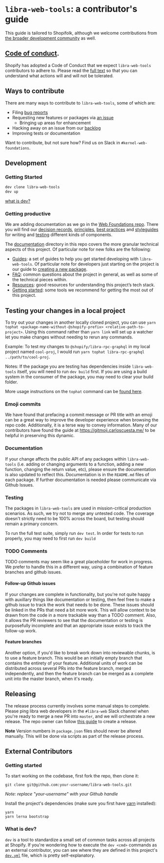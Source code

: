 # `libra-web-tools`: a contributor's guide

This guide is tailored to Shopifolk, although we welcome contributions from [the broader development community](#external-contributors) as well.

## [Code of conduct](./CODE_OF_CONDUCT.md).

Shopify has adopted a Code of Conduct that we expect `libra-web-tools` contributors to adhere to. Please read the [full text](./CODE_OF_CONDUCT.md) so that you can understand what actions will and will not be tolerated.

## Ways to contribute

There are many ways to contribute to `libra-web-tools`, some of which are:

- Filing [bug reports](https://github.com/Shopify/libra-web-tools/issues/new?template=BUG_REPORT.md)
- Requesting new features or packages via [an issue](https://github.com/Shopify/libra-web-tools/issues/new/choose)
  - Bringing up areas for enhancement
- Hacking away on an issue from our [backlog](https://github.com/Shopify/libra-web-tools/issues)
- Improving tests or documentation

Want to contribute, but not sure how? Find us on Slack in `#kernel-web-foundations`.

## Development

### Getting Started

```bash
dev clone libra-web-tools
dev up
```

[what is dev?](#what-is-dev)

### Getting productive

We are adding documentation as we go in the [Web Foundations repo](https://github.com/Shopify/web-foundations). There you will find our [decision records](https://github.com/Shopify/web-foundations/tree/main/handbook/Decision%20Records), [principles](https://github.com/Shopify/web-foundations/tree/main/handbook/Principles), [best practices](https://github.com/Shopify/web-foundations/tree/main/handbook/Best%20Practices) and [styleguides](https://github.com/Shopify/web-foundations/tree/main/handbook/Styleguides) for writing and [testing](https://github.com/Shopify/web-foundations/blob/main/handbook/Best%20Practices/Testing.md) different kinds of components.

The [documentation](../documentation) directory in this repo covers the more granular technical aspects of this project. Of particular note for new folks are the following:

- [Guides](../documentation/guides): a set of guides to help you get started developing with `libra-web-tools`. Of particular note for developers just starting on the project is our guide to [creating a new package](../documentation/guides/creating-a-new-package.md).
- [FAQ](../documentation/FAQ.md): common questions about the project in general, as well as some of the technical pieces within.
- [Resources](../documentation/resources.md): good resources for understanding this project’s tech stack.
- [Getting started](../documentation/getting-started.md): some tools we recommend for getting the most out of this project.

## Testing your changes in a local project

To try out your changes in another locally cloned project, you can use `yarn tophat <package-name-without-@shopify-prefix> <relative-path-to-project>`. Using this command rather than `yarn link` will set up a watcher let you make changes without needing to rerun any commands.

Example: To test my changes to `@shopify/libra-rpc-graphql` in my local project named `cool-proj`, I would run `yarn tophat libra-rpc-graphql ../path/to/cool-proj`.

Notes: If the package you are testing has dependencies inside `libra-web-tools` itself, you will need to run `dev build` first. If you are using a build system in the consumer of the package, you may need to clear your build folder.

More usage instructions on the `tophat` command can be [found here](https://github.com/Shopify/webgen/blob/master/docs/TOPHAT.md).

### Emoji commits

We have found that prefacing a commit message or PR title with an emoji can be a great way to improve the developer experience when browsing the repo code. Additionally, it is a terse way to convey information. Many of our contributors have found the guide at https://gitmoji.carloscuesta.me/ to be helpful in preserving this dynamic.

### Documentation

If your change affects the public API of any packages within `libra-web-tools` (i.e. adding or
changing arguments to a function, adding a new function, changing the
return value, etc), please ensure the documentation is also updated to
reflect this. Documentation is in the `README.md` files of each package. If further documentation is needed please communicate via Github Issues.

### Testing

The packages in `libra-web-tools` are used in mission-critical production scenarios. As such, we try not to merge any untested code. The coverage doesn't strictly need to be 100% across the board, but testing should remain a primary concern.

To run the full test suite, simply run `dev test`. In order for tests to run properly, you may need to first run `dev build`

### TODO Comments

TODO comments may seem like a great placeholder for work in progress. We prefer to handle this in a different way, using a combination of feature branches and github issues.

#### Follow-up Github issues

If your changes are complete in functionality, but you're not quite happy with auxillary things like documentation or testing, then feel free to make a github issue to track the work that needs to be done. These issues should be linked in the PRs that need a bit more work. This will allow context to be drawn from the code in a more trackable way than a TODO comment. Also, it allows the PR reviewers to see that the documentation or testing is purposefully incomplete and that an appropriate issue exists to track the follow-up work.

#### Feature branches

Another option, if you'd like to break work down into reviewable chunks, is to use a feature branch. This would be an initially empty branch that contains the entirety of your feature. Additional units of work can be distributed across several PRs into the feature branch, merged independently, and then the feature branch can be merged as a complete unit into the master branch, when it's ready.

## Releasing

The release process currently involves some manual steps to complete. Please ping libra web developers in the `#libra-web` Slack channel when you're ready to merge a new PR into `master`, and we will orchestrate a new release. The repo owner can follow [this guide](../documentation/guides/release-and-deploy.md) to create a release.

**Note** Version numbers in `package.json` files should never be altered manually. This will be done via scripts as part of the release process.

## External Contributors

### Getting started

To start working on the codebase, first fork the repo, then clone it:

```
git clone git@github.com:your-username/libra-web-tools.git
```

_Note: replace "your-username" with your Github handle_

Install the project's dependencies (make sure you first have [yarn](https://yarnpkg.com/) installed):

```
yarn
yarn lerna bootstrap
```

### What is dev?

`dev` is a tool to standardize a small set of common tasks across all projects at Shopify. If you're wondering how to execute the `dev <cmd>` commands as an external contributor, you can see where they are defined in this project's [`dev.yml`](../dev.yml) file, which is pretty self-explanatory.
